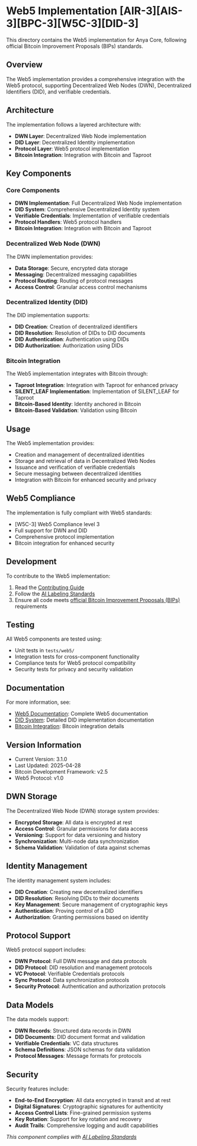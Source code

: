 # Web5 Implementation [AIR-3][AIS-3][BPC-3][W5C-3][DID-3]

This directory contains the Web5 implementation for Anya Core, following official Bitcoin Improvement Proposals (BIPs) standards.

## Overview

The Web5 implementation provides a comprehensive integration with the Web5 protocol, supporting Decentralized Web Nodes (DWN), Decentralized Identifiers (DID), and verifiable credentials.

## Architecture

The implementation follows a layered architecture with:

- **DWN Layer**: Decentralized Web Node implementation
- **DID Layer**: Decentralized Identity implementation
- **Protocol Layer**: Web5 protocol implementation
- **Bitcoin Integration**: Integration with Bitcoin and Taproot

## Key Components

### Core Components

- **DWN Implementation**: Full Decentralized Web Node implementation
- **DID System**: Comprehensive Decentralized Identity system
- **Verifiable Credentials**: Implementation of verifiable credentials
- **Protocol Handlers**: Web5 protocol handlers
- **Bitcoin Integration**: Integration with Bitcoin and Taproot

### Decentralized Web Node (DWN)

The DWN implementation provides:

- **Data Storage**: Secure, encrypted data storage
- **Messaging**: Decentralized messaging capabilities
- **Protocol Routing**: Routing of protocol messages
- **Access Control**: Granular access control mechanisms

### Decentralized Identity (DID)

The DID implementation supports:

- **DID Creation**: Creation of decentralized identifiers
- **DID Resolution**: Resolution of DIDs to DID documents
- **DID Authentication**: Authentication using DIDs
- **DID Authorization**: Authorization using DIDs

### Bitcoin Integration

The Web5 implementation integrates with Bitcoin through:

- **Taproot Integration**: Integration with Taproot for enhanced privacy
- **SILENT_LEAF Implementation**: Implementation of SILENT_LEAF for Taproot
- **Bitcoin-Based Identity**: Identity anchored in Bitcoin
- **Bitcoin-Based Validation**: Validation using Bitcoin

## Usage

The Web5 implementation provides:

- Creation and management of decentralized identities
- Storage and retrieval of data in Decentralized Web Nodes
- Issuance and verification of verifiable credentials
- Secure messaging between decentralized identities
- Integration with Bitcoin for enhanced security and privacy

## Web5 Compliance

The implementation is fully compliant with Web5 standards:

- [W5C-3] Web5 Compliance level 3
- Full support for DWN and DID
- Comprehensive protocol implementation
- Bitcoin integration for enhanced security

## Development

To contribute to the Web5 implementation:

1. Read the [Contributing Guide](../../dependencies/CONTRIBUTING.md)
2. Follow the [AI Labeling Standards](../../docs/AI_LABELING.md)
3. Ensure all code meets [official Bitcoin Improvement Proposals (BIPs)](../../docs/BIP_COMPLIANCE.md) requirements

## Testing

All Web5 components are tested using:

- Unit tests in `tests/web5/`
- Integration tests for cross-component functionality
- Compliance tests for Web5 protocol compatibility
- Security tests for privacy and security validation

## Documentation

For more information, see:

- [Web5 Documentation](README.md): Complete Web5 documentation
- [DID System](README.md): Detailed DID implementation documentation
- [Bitcoin Integration](../../docs/BIP_COMPLIANCE.md): Bitcoin integration details

## Version Information

- Current Version: 3.1.0
- Last Updated: 2025-04-28
- Bitcoin Development Framework: v2.5
- Web5 Protocol: v1.0

## DWN Storage

The Decentralized Web Node (DWN) storage system provides:

- **Encrypted Storage**: All data is encrypted at rest
- **Access Control**: Granular permissions for data access
- **Versioning**: Support for data versioning and history
- **Synchronization**: Multi-node data synchronization
- **Schema Validation**: Validation of data against schemas

## Identity Management

The identity management system includes:

- **DID Creation**: Creating new decentralized identifiers
- **DID Resolution**: Resolving DIDs to their documents
- **Key Management**: Secure management of cryptographic keys
- **Authentication**: Proving control of a DID
- **Authorization**: Granting permissions based on identity

## Protocol Support

Web5 protocol support includes:

- **DWN Protocol**: Full DWN message and data protocols
- **DID Protocol**: DID resolution and management protocols
- **VC Protocol**: Verifiable Credentials protocols
- **Sync Protocol**: Data synchronization protocols
- **Security Protocol**: Authentication and authorization protocols

## Data Models

The data models support:

- **DWN Records**: Structured data records in DWN
- **DID Documents**: DID document format and validation
- **Verifiable Credentials**: VC data structures
- **Schema Definitions**: JSON schemas for data validation
- **Protocol Messages**: Message formats for protocols

## Security

Security features include:

- **End-to-End Encryption**: All data encrypted in transit and at rest
- **Digital Signatures**: Cryptographic signatures for authenticity
- **Access Control Lists**: Fine-grained permission systems
- **Key Rotation**: Support for key rotation and recovery
- **Audit Trails**: Comprehensive logging and audit capabilities

*This component complies with [AI Labeling Standards](../../docs/AI_LABELING.md)*